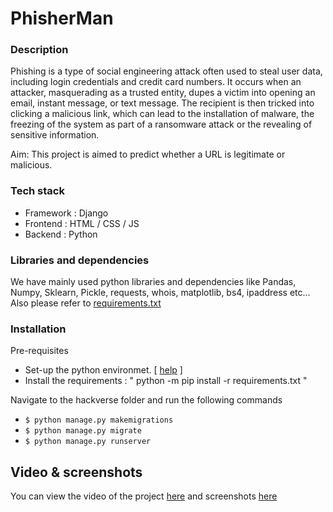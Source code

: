 # PhisherMan
                                                                   
### Description

Phishing is a type of social engineering attack often used to steal user data, including login credentials and credit card numbers. It occurs when an attacker,
masquerading as a trusted entity, dupes a victim into opening an email, instant message, or text message. The recipient is then tricked into clicking a malicious link, which can lead to the installation of malware, the freezing of the system as part of a ransomware attack or the revealing of sensitive information.

Aim: This project is aimed to predict whether a URL is legitimate or malicious.

### Tech stack
 - Framework : Django
 - Frontend : HTML / CSS / JS
 - Backend : Python

### Libraries and dependencies
We have mainly used python libraries and dependencies like Pandas, Numpy, Sklearn, Pickle, requests, whois, matplotlib, bs4, ipaddress etc... 
Also please refer to [requirements.txt](https://github.com/kausthubtm/phishing_detection/blob/main/requirments.txt)

### Installation

Pre-requisites
- Set-up the python environmet. [ [help](https://packaging.python.org/guides/installing-using-pip-and-virtual-environments/) ]
- Install the requirements : " python -m pip install -r requirements.txt "

Navigate to the hackverse folder and run the following commands

- `$ python manage.py makemigrations`
- `$ python manage.py migrate`
- `$ python manage.py runserver`

## Video & screenshots
You can view the video of the project [here](https://www.youtube.com/watch?v=-MwgOke079Q&feature=youtu.be) and screenshots [here](https://github.com/kausthubtm/phishing_detection/tree/main/Screenshots)
